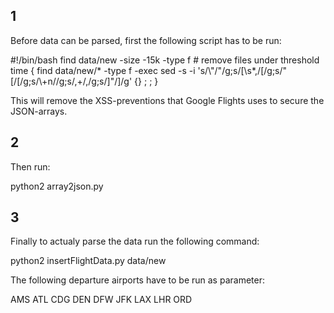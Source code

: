 ## 1
Before data can be parsed, first the following script has to be run:

#!/bin/bash
find data/new -size -15k -type f # remove files under threshold
time { find data/new/* -type f -exec sed -s -i 's/\\"/"/g;s/\[\s*,/[/g;s/"\[/[/g;s/\\\+n//g;s/\,\+/,/g;s/]"/]/g' {} \; ; }

This will remove the XSS-preventions that Google Flights uses to secure the JSON-arrays.

## 2
Then run:

python2 array2json.py

## 3 
Finally to actualy parse the data run the following command:

python2 insertFlightData.py <departureAirport> data/new

The following departure airports have to be run as parameter:

AMS
ATL
CDG
DEN
DFW
JFK
LAX
LHR
ORD